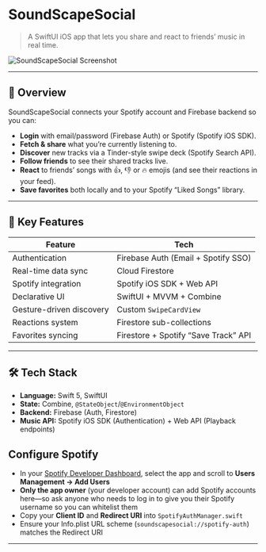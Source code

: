 # SoundScapeSocial

> A SwiftUI iOS app that lets you share and react to friends’ music in real time.

![SoundScapeSocial Screenshot](docs/screenshot.png)

---

## 🚀 Overview

SoundScapeSocial connects your Spotify account and Firebase backend so you can:
- **Login** with email/password (Firebase Auth) or Spotify (Spotify iOS SDK).
- **Fetch & share** what you’re currently listening to.
- **Discover** new tracks via a Tinder-style swipe deck (Spotify Search API).
- **Follow friends** to see their shared tracks live.
- **React** to friends’ songs with 👍, 👎 or 🔥 emojis (and see their reactions in your feed).
- **Save favorites** both locally and to your Spotify “Liked Songs” library.

---

## 🎯 Key Features

| Feature                  | Tech                                 |
| ------------------------ | ------------------------------------ |
| Authentication           | Firebase Auth (Email + Spotify SSO) |
| Real-time data sync      | Cloud Firestore                      |
| Spotify integration      | Spotify iOS SDK + Web API            |
| Declarative UI           | SwiftUI + MVVM + Combine             |
| Gesture-driven discovery | Custom `SwipeCardView`               |
| Reactions system         | Firestore sub-collections            |
| Favorites syncing        | Firestore + Spotify “Save Track” API |

---

## 🛠️ Tech Stack

- **Language:** Swift 5, SwiftUI  
- **State:** Combine, `@StateObject`/`@EnvironmentObject`  
- **Backend:** Firebase (Auth, Firestore)  
- **Music API:** Spotify iOS SDK (Authentication) + Web API (Playback endpoints)  

## Configure Spotify  

- In your [Spotify Developer Dashboard](https://developer.spotify.com/dashboard/applications), select the app and scroll to **Users Management → Add Users**  
- **Only the app owner** (your developer account) can add Spotify accounts here—so ask anyone who needs to log in to give you their Spotify username so you can whitelist them
- Copy your **Client ID** and **Redirect URI** into `SpotifyAuthManager.swift` 
- Ensure your Info.plist URL scheme (`soundscapesocial://spotify-auth`) matches the Redirect URI

---



